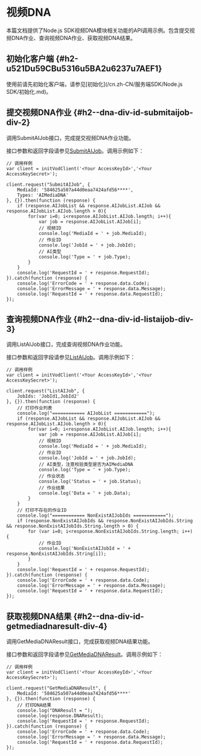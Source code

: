 视频DNA 
==========================

本篇文档提供了Node.js SDK视频DNA模块相关功能的API调用示例。包含提交视频DNA作业、查询视频DNA作业、获取视频DNA结果。

初始化客户端 {#h2-u521Du59CBu5316u5BA2u6237u7AEF1}
--------------------------------------------

使用前请先初始化客户端，请参见[初始化](/cn.zh-CN/服务端SDK/Node.js SDK/初始化.md)。

提交视频DNA作业 {#h2--dna-div-id-submitaijob-div-2}
---------------------------------------------

调用SubmitAIJob接口，完成提交视频DNA作业功能。

接口参数和返回字段请参见[SubmitAIJob](/cn.zh-CN/服务端API/视频AI/视频DNA/提交视频DNA作业.md)。调用示例如下：

    // 调用样例
    var client = initVodClient('<Your AccessKeyId>','<Your AccessKeySecret>');
    
    client.request("SubmitAIJob", {
        MediaId: '584625a507a44d0eaa7424afd56****',
        Types: 'AIMediaDNA'
    }, {}).then(function (response) {
        if (response.AIJobList && response.AIJobList.AIJob && response.AIJobList.AIJob.length > 0){
            for(var i=0; i<response.AIJobList.AIJob.length; i++){
                var job = response.AIJobList.AIJob[i];
                // 视频ID
                console.log('MediaId = ' + job.MediaId);
                // 作业ID
                console.log('JobId = ' + job.JobId);
                // AI类型
                console.log('Type = ' + job.Type);
            }
        }
        console.log('RequestId = ' + response.RequestId);
    }).catch(function (response) {
        console.log('ErrorCode = ' + response.data.Code);
        console.log('ErrorMessage = ' + response.data.Message);
        console.log('RequestId = ' + response.data.RequestId);
    });



查询视频DNA作业 {#h2--dna-div-id-listaijob-div-3}
-------------------------------------------

调用ListAIJob接口，完成查询视频DNA作业功能。

接口参数和返回字段请参见[ListAIJob](/cn.zh-CN/服务端API/视频AI/视频DNA/查询视频DNA作业.md)。调用示例如下：

    // 调用样例
    var client = initVodClient('<Your AccessKeyId>','<Your AccessKeySecret>');
    
    client.request("ListAIJob", {
        JobIds: 'JobId1,JobId2'
    }, {}).then(function (response) {
        // 打印作业列表
        console.log("============ AIJobList ============");
        if (response.AIJobList && response.AIJobList.AIJob && response.AIJobList.AIJob.length > 0){
            for(var i=0; i<response.AIJobList.AIJob.length; i++){
                var job = response.AIJobList.AIJob[i];
                // 视频ID
                console.log('MediaId = ' + job.MediaId);
                // 作业ID
                console.log('JobId = ' + job.JobId);
                // AI类型，注意校验类型是否为AIMediaDNA
                console.log('Type = ' + job.Type);
                // 作业状态
                console.log('Status = ' + job.Status);
                // 作业结果
                console.log('Data = ' + job.Data);
            }
        }
        // 打印不存在的作业ID
        console.log("============ NonExistAIJobIds ============");
        if (response.NonExistAIJobIds && response.NonExistAIJobIds.String && response.NonExistAIJobIds.String.length > 0) {
            for (var i=0; i<response.NonExistAIJobIds.String.length; i++) {
                // 作业ID
                console.log('NonExistAIJobId = ' + response.NonExistAIJobIds.String[i]);
            }
        }
        console.log('RequestId = ' + response.RequestId);
    }).catch(function (response) {
        console.log('ErrorCode = ' + response.data.Code);
        console.log('ErrorMessage = ' + response.data.Message);
        console.log('RequestId = ' + response.data.RequestId);
    });



获取视频DNA结果 {#h2--dna-div-id-getmediadnaresult-div-4}
---------------------------------------------------

调用GetMediaDNAResult接口，完成获取视频DNA结果功能。

接口参数和返回字段请参见[GetMediaDNAResult](/cn.zh-CN/服务端API/视频AI/视频DNA/获取视频DNA结果.md)。调用示例如下：

    // 调用样例
    var client = initVodClient('<Your AccessKeyId>','<Your AccessKeySecret>');
    
    client.request("GetMediaDNAResult", {
        MediaId: '584625a507a44d0eaa7424afd56****'
    }, {}).then(function (response) {
        // 打印DNA结果
        console.log("DNAResult = ");
        console.log(response.DNAResult);
        console.log('RequestId = ' + response.RequestId);
    }).catch(function (response) {
        console.log('ErrorCode = ' + response.data.Code);
        console.log('ErrorMessage = ' + response.data.Message);
        console.log('RequestId = ' + response.data.RequestId);
    });


